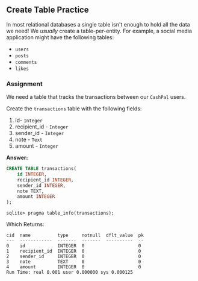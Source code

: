 ## Create Table Practice

In most relational databases a single table isn't enough to hold all the data we
need! We <em>usually</em> create a table-per-entity. For example, a social media
application might have the following tables:

- `users`
- `posts`
- `comments`
- `likes`

### Assignment

We need a table that tracks the transactions between our `CashPal` users.

Create the `transactions` table with the following fields:

1. id- `Integer`
2. recipient_id - `Integer`
3. sender_id - `Integer`
4. note - `Text`
5. amount - `Integer`

**Answer:**

```sql
CREATE TABLE transactions(
    id INTEGER,
    recipient_id INTEGER,
    sender_id INTEGER,
    note TEXT,
    amount INTEGER
);
```

```
sqlite> pragma table_info(transactions);
```

Which Returns:

```
cid  name          type     notnull  dflt_value  pk
---  ------------  -------  -------  ----------  --
0    id            INTEGER  0                    0
1    recipient_id  INTEGER  0                    0
2    sender_id     INTEGER  0                    0
3    note          TEXT     0                    0
4    amount        INTEGER  0                    0
Run Time: real 0.001 user 0.000000 sys 0.000125
```
